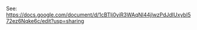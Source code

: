 See: https://docs.google.com/document/d/1cBTlj0yiR3WAqNI44jlwzPdJdIUxybI572ez6Nqke6c/edit?usp=sharing
